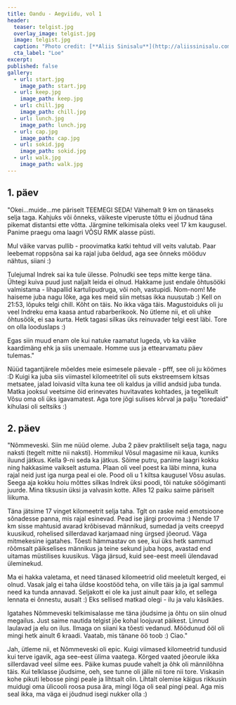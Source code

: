 ```yaml
---
title: Oandu - Aegviidu, vol 1
header:
  teaser: telgist.jpg
  overlay_image: telgist.jpg
  image: telgist.jpg
  caption: "Photo credit: [**Aliis Sinisalu**](http://aliissinisalu.com)"
  cta_label: "Loe"
excerpt:  
published: false
gallery:
  - url: start.jpg
    image_path: start.jpg
  - url: keep.jpg
    image_path: keep.jpg
  - url: chill.jpg
    image_path: chill.jpg
  - url: lunch.jpg
    image_path: lunch.jpg
  - url: cap.jpg
    image_path: cap.jpg
  - url: sokid.jpg
    image_path: sokid.jpg
  - url: walk.jpg
    image_path: walk.jpg
---
```

## 1. päev

"Okei...muide...me päriselt TEEMEGI SEDA! Vähemalt 9 km on tänaseks selja taga. Kahjuks või õnneks, väikeste viperuste tõttu ei jõudnud täna pikemat distantsi ette võtta. Järgmine telkimisala oleks veel 17 km kaugusel. Panime praegu oma laagri VÕSU RMK alasse püsti.

Mul väike varvas pullib - proovimatka katki tehtud vill veits valutab. Paar leebemat roppsõna sai ka rajal juba öeldud, aga see õnneks mööduv nähtus, siiani :) 

Tulejumal Indrek sai ka tule ülesse. Polnudki see teps mitte kerge täna. Ühtegi kuiva puud just naljalt leida ei olnud. Hakkame just endale õhtusööki valmistama - lihapallid kartulipudruga, või noh, vastupidi. Nom-nom! Me haiseme juba nagu lõke, aga kes meid siin metsas ikka nuusutab :) Kell on 21:53, lõpuks telgi chill. Kõht on täis. No ikka väga täis. Magustoiduks oli ju veel Indreku ema kaasa antud rabarberikook. No ütleme nii, et oli uhke õhtusöök, ei saa kurta. Hetk tagasi silkas üks reinuvader telgi eest läbi. Tore on olla looduslaps :) 

Egas siin muud enam ole kui natuke raamatut lugeda, vb ka väike kaardimäng ehk ja siis unemaale. Homme uus ja ettearvamatu päev tulemas."

Nüüd tagantjärele mõeldes meie esimesele päevale - pfff, see oli ju köömes :D Kuigi ka juba siis viimastel kilomeetritel oli suts ekstreemsem kitsas metsatee, jalad loivasid vilta kuna tee oli kaldus ja villid andsid juba tunda. Matka jooksul veetsime öid erinevates huvitavates kohtades, ja tegelikult Võsu oma oli üks igavamatest. Aga tore jõgi sulises kõrval ja palju "toredaid" kihulasi oli seltsiks :)


## 2. päev

"Nõmmeveski. Siin me nüüd oleme. Juba 2 päev praktiliselt selja taga, nagu naksti (tegelt mitte nii naksti). Hommikul Võsul magasime nii kaua, kuniks iluund jätkus. Kella 9-ni seda ka jätkus. Sõime putru, panime laagri kokku ning hakkasime vaikselt astuma. Plaan oli veel poest ka läbi minna, kuna rajal neid just iga nurga peal ei ole. Pood oli u 1 kiltsa kaugusel Võsu asulas. Seega aja kokku hoiu mõttes silkas Indrek üksi poodi, tõi natuke söögimanti juurde. Mina tiksusin üksi ja valvasin kotte. Alles 12 paiku saime päriselt liikuma.

Täna jätsime 17 vinget kilomeetrit selja taha. Tglt on raske neid emotsioone sõnadesse panna, mis rajal esinevad. Pead ise järgi proovima :) Nende 17 km sisse mahtusid avarad krõbisevad männikud, sumedad ja veits creepyd kuusikud, rohelised sillerdavad karjamaad ning ürgsed jõeorud. Väga mitmekesine igatahes. Tõesti hämmastav on see, kui üks hetk sammud rõõmsalt päikselises männikus ja teine sekund juba hops, avastad end uitamas müstilises kuusikus. Väga järsud, kuid see-eest meeli ülendavad üleminekud. 

Ma ei hakka valetama, et need tänased kilomeetrid olid meeletult kerged, ei olnud. Vasak jalg ei taha üldse koostööd teha, on ville täis ja ja igal sammul need ka tunda annavad. Seljakott ei ole ka just ainult paar kilo, et sellega lennata ei õnnestu, ausalt :) Eks sellised matkad olegi - ilu ja valu käsikäes. 

Igatahes Nõmmeveski telkimisalasse me täna jõudsime ja õhtu on siin olnud megailus. Just saime nautida telgist jõe kohal loojuvat päikest. Linnud laulavad ja elu on ilus. Ilmaga on siiani ka tõesti vedanud. Möödunud ööl oli mingi hetk ainult 6 kraadi. Vaatab, mis tänane öö toob :) Ciao."

Jah, ütleme nii, et Nõmmeveski oli epic. Kuigi viimased kilomeetrid tundusid kui terve igavik, aga see-eest ülima vaatega. Kõrged vaated jõeorule ikka sillerdavad veel silme ees. Päike kumas puude vahelt ja õhk oli männilõhna täis. Kui telklasse jõudsime, oeh, see tunne oli jälle nii tore nii tore. Viskasin kohe pikuti lebosse pingi peale ja lihtsalt olin. Lihtalt olemise käigus rikkusin muidugi oma ülicooli roosa pusa ära, mingi löga oli seal pingi peal. Aga mis seal ikka, ma väga ei jõudnud isegi nukker olla :)


